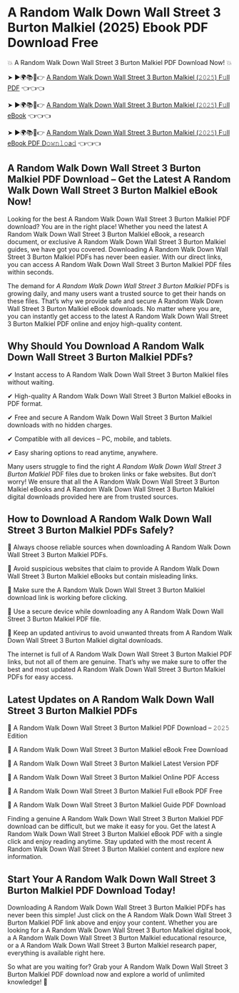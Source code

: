 # A Random Walk Down Wall Street 3 Burton Malkiel (2025) Ebook PDF Download Free

💥 A Random Walk Down Wall Street 3 Burton Malkiel PDF Download Now! 💥

➤ ►🌍📚📱👉 [A Random Walk Down Wall Street 3 Burton Malkiel (𝟸𝟶𝟸𝟻) F𝚞ll PDF](https://getpdf.xyz/a-random-walk-down-wall-street-3-burton-malkiel) 👈👈👈


➤ ►🌍📚📱👉 [A Random Walk Down Wall Street 3 Burton Malkiel (𝟸𝟶𝟸𝟻) F𝚞ll eBook](https://getpdf.xyz/a-random-walk-down-wall-street-3-burton-malkiel) 👈👈👈


➤ ►🌍📚📱👉 [A Random Walk Down Wall Street 3 Burton Malkiel (𝟸𝟶𝟸𝟻) F𝚞ll eBook PDF D𝚘𝚠𝚗𝚕𝚘a𝚍](https://getpdf.xyz/a-random-walk-down-wall-street-3-burton-malkiel) 👈👈👈


## A Random Walk Down Wall Street 3 Burton Malkiel PDF Download – Get the Latest A Random Walk Down Wall Street 3 Burton Malkiel eBook Now!

Looking for the best A Random Walk Down Wall Street 3 Burton Malkiel PDF download? You are in the right place! Whether you need the latest A Random Walk Down Wall Street 3 Burton Malkiel eBook, a research document, or exclusive A Random Walk Down Wall Street 3 Burton Malkiel guides, we have got you covered. Downloading A Random Walk Down Wall Street 3 Burton Malkiel PDFs has never been easier. With our direct links, you can access A Random Walk Down Wall Street 3 Burton Malkiel PDF files within seconds.

The demand for *A Random Walk Down Wall Street 3 Burton Malkiel* PDFs is growing daily, and many users want a trusted source to get their hands on these files. That’s why we provide safe and secure A Random Walk Down Wall Street 3 Burton Malkiel eBook downloads. No matter where you are, you can instantly get access to the latest A Random Walk Down Wall Street 3 Burton Malkiel PDF online and enjoy high-quality content.

## Why Should You Download A Random Walk Down Wall Street 3 Burton Malkiel PDFs?

✔ Instant access to A Random Walk Down Wall Street 3 Burton Malkiel files without waiting.

✔ High-quality A Random Walk Down Wall Street 3 Burton Malkiel eBooks in PDF format.

✔ Free and secure A Random Walk Down Wall Street 3 Burton Malkiel downloads with no hidden charges.

✔ Compatible with all devices – PC, mobile, and tablets.

✔ Easy sharing options to read anytime, anywhere.

Many users struggle to find the right *A Random Walk Down Wall Street 3 Burton Malkiel* PDF files due to broken links or fake websites. But don’t worry! We ensure that all the A Random Walk Down Wall Street 3 Burton Malkiel eBooks and A Random Walk Down Wall Street 3 Burton Malkiel digital downloads provided here are from trusted sources.

## How to Download A Random Walk Down Wall Street 3 Burton Malkiel PDFs Safely?

📌 Always choose reliable sources when downloading A Random Walk Down Wall Street 3 Burton Malkiel PDFs.

📌 Avoid suspicious websites that claim to provide A Random Walk Down Wall Street 3 Burton Malkiel eBooks but contain misleading links.

📌 Make sure the A Random Walk Down Wall Street 3 Burton Malkiel download link is working before clicking.

📌 Use a secure device while downloading any A Random Walk Down Wall Street 3 Burton Malkiel PDF file.

📌 Keep an updated antivirus to avoid unwanted threats from A Random Walk Down Wall Street 3 Burton Malkiel digital downloads.

The internet is full of A Random Walk Down Wall Street 3 Burton Malkiel PDF links, but not all of them are genuine. That’s why we make sure to offer the best and most updated A Random Walk Down Wall Street 3 Burton Malkiel PDFs for easy access.

## Latest Updates on A Random Walk Down Wall Street 3 Burton Malkiel PDFs

🔹 A Random Walk Down Wall Street 3 Burton Malkiel PDF Download – 𝟸𝟶𝟸𝟻 Edition

🔹 A Random Walk Down Wall Street 3 Burton Malkiel eBook Free Download

🔹 A Random Walk Down Wall Street 3 Burton Malkiel Latest Version PDF

🔹 A Random Walk Down Wall Street 3 Burton Malkiel Online PDF Access

🔹 A Random Walk Down Wall Street 3 Burton Malkiel Full eBook PDF Free

🔹 A Random Walk Down Wall Street 3 Burton Malkiel Guide PDF Download

Finding a genuine A Random Walk Down Wall Street 3 Burton Malkiel PDF download can be difficult, but we make it easy for you. Get the latest A Random Walk Down Wall Street 3 Burton Malkiel eBook PDF with a single click and enjoy reading anytime. Stay updated with the most recent A Random Walk Down Wall Street 3 Burton Malkiel content and explore new information.

## Start Your A Random Walk Down Wall Street 3 Burton Malkiel PDF Download Today!

Downloading A Random Walk Down Wall Street 3 Burton Malkiel PDFs has never been this simple! Just click on the A Random Walk Down Wall Street 3 Burton Malkiel PDF link above and enjoy your content. Whether you are looking for a A Random Walk Down Wall Street 3 Burton Malkiel digital book, a A Random Walk Down Wall Street 3 Burton Malkiel educational resource, or a A Random Walk Down Wall Street 3 Burton Malkiel research paper, everything is available right here.

So what are you waiting for? Grab your A Random Walk Down Wall Street 3 Burton Malkiel PDF download now and explore a world of unlimited knowledge! 🚀